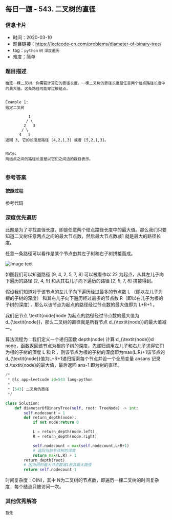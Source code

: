## 每日一题 - 543. 二叉树的直径

### 信息卡片

- 时间：2020-03-10
- 题目链接：https://leetcode-cn.com/problems/diameter-of-binary-tree/
- tag：`python` `树` `深度遍历`
- 难度：简单

### 题目描述

```
给定一棵二叉树，你需要计算它的直径长度。一棵二叉树的直径长度是任意两个结点路径长度中的最大值。这条路径可能穿过根结点。


Example 1:
给定二叉树

          1
         / \
        2   3
       / \     
      4   5    
返回 3, 它的长度是路径 [4,2,1,3] 或者 [5,2,1,3]。

 
Note:
两结点之间的路径长度是以它们之间边的数目表示。


```

### 参考答案

#### 按照过程

参考代码

### 深度优先遍历

此题是为了寻找直径长度，即是任意两个结点路径长度中的最大值。那么我们只要知道二叉树任意两点之间的最大节点数，然后最大节点数减1 就是最大的路径长度。

任意一条路径可以看作是某个节点由其左子树和右子树拼接而成。

![Image text](https://github.com/swallown1/leetcode/tree/master/algorithms/images/543_1.jpg)

如图我们可以知道路径 [9, 4, 2, 5, 7, 8] 可以被看作以 22 为起点，从其左儿子向下遍历的路径 [2, 4, 9] 和从其右儿子向下遍历的路径 [2, 5, 7, 8] 拼接得到。

假设我们知道对于该节点的左儿子向下遍历经过最多的节点数 L （即以左儿子为根的子树的深度） 和其右儿子向下遍历经过最多的节点数 R（即以右儿子为根的子树的深度），那么以该节点为起点的路径经过节点数的最大值即为 L+R+1 。

我们记节点 \textit{node}node 为起点的路径经过节点数的最大值为 d_{\textit{node}}，那么二叉树的直径就是所有节点 d_{\textit{node}}的最大值减一。

算法流程为：我们定义一个递归函数 depth(node) 计算 d_{\textit{node}}d 
node，函数返回该节点为根的子树的深度。先递归调用左儿子和右儿子求得它们为根的子树的深度 L 和 R ，则该节点为根的子树的深度即为max(L,R)+1该节点的 d_{\textit{node}}值为L+R+1递归搜索每个节点并设一个全局变量 ansans 记录 d_\textit{node}的最大值，最后返回 ans-1 即为树的直径。


```python
/*
 * @lc app=leetcode id=543 lang=python
 *
 * [543] 二叉树的直径
 */

class Solution:
    def diameterOfBinaryTree(self, root: TreeNode) -> int:
        self.nodecount = 1
        def return_depth(node):
            if not node:return 0

            L = return_depth(node.left)
            R = return_depth(node.right)

            self.nodecount = max(self.nodecount,L+R+1)
            # 返回当前节点树的深度
            return max(L,R) + 1
        return_depth(root)
        # 因为树的最大节点数减1是其最大路径
        return self.nodecount-1

```
时间复杂度：O(N)，其中 N为二叉树的节点数，即遍历一棵二叉树的时间复杂度，每个结点只被访问一次。


### 其他优秀解答
```
暂无
```



